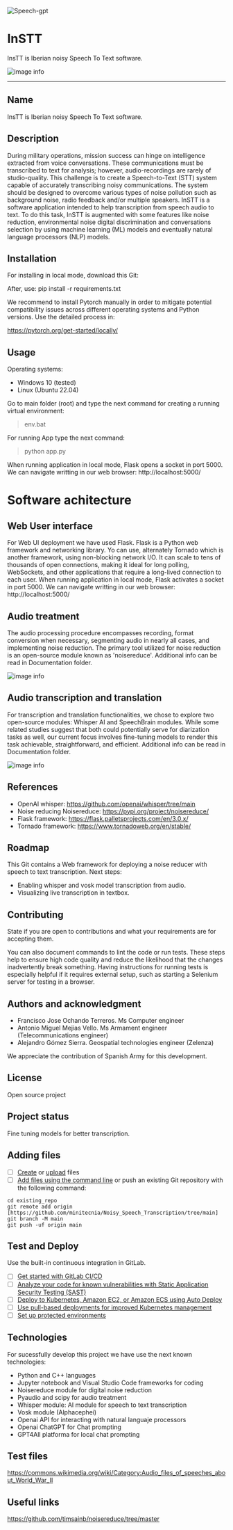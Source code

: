 ![Speech-gpt](https://github.com/minitecnia/Noisy_Speech_Transcription/assets/50556907/959bb27e-004f-4c66-a004-2cca3795ae8f)

# InSTT
InsTT is Iberian noisy Speech To Text software.

![image info](images/instt2.jpg)
***

## Name
InsTT is Iberian noisy Speech To Text software.

## Description
During military operations, mission success can hinge on intelligence extracted from voice conversations. These communications must be transcribed to text for analysis; however, audio-recordings are rarely of studio-quality. This challenge is to create a Speech-to-Text (STT) system capable of accurately transcribing noisy communications. The system should be designed to overcome various types of noise pollution such as background noise, radio feedback and/or multiple speakers.
InSTT is a software application intended to help transcription from speech audio to text. To do this task, InSTT is augmented with some features like noise reduction, environmental noise digital discrimination and conversations selection by using machine learning (ML) models and eventually natural language processors (NLP) models.

## Installation

For installing in local mode, download this Git:

After, use: pip install -r requirements.txt

We recommend to install Pytorch manually in order to mitigate potential compatibility issues across different operating systems and Python versions. Use the detailed process in:

https://pytorch.org/get-started/locally/

## Usage

Operating systems:

- Windows 10 (tested)
- Linux (Ubuntu 22.04)

Go to main folder (root) and type the next command for creating a running virtual environment:

> env.bat

For running App type the next command:

> python app.py

When running application in local mode, Flask opens a socket in port 5000. We can navigate writting in our web browser: http://localhost:5000/

# Software achitecture

## Web User interface

For Web UI deployment we have used Flask. Flask is a Python web framework and networking library. Yo can use, alternately Tornado which is another framework, using non-blocking network I/O. It can scale to tens of thousands of open connections, making it ideal for long polling, WebSockets, and other applications that require a long-lived connection to each user. When running application in local mode, Flask activates a socket in port 5000. We can navigate writting in our web browser: http://localhost:5000/

## Audio treatment

The audio processing procedure encompasses recording, format conversion when necessary, segmenting audio in nearly all cases, and implementing noise reduction. The primary tool utilized for noise reduction is an open-source module known as 'noisereduce'. Additional info can be read in Documentation folder.

![image info](images/Audio-flowchart.png)

## Audio transcription and translation

For transcription and translation functionalities, we chose to explore two open-source modules: Whisper AI and SpeechBrain modules. While some related studies suggest that both could potentially serve for diarization tasks as well, our current focus involves fine-tuning models to render this task achievable, straightforward, and efficient. Additional info can be read in Documentation folder.

![image info](images/Data-flowchart.png)

## References

- OpenAI whisper: https://github.com/openai/whisper/tree/main
- Noise reducing Noisereduce: https://pypi.org/project/noisereduce/
- Flask framework: https://flask.palletsprojects.com/en/3.0.x/
- Tornado framework: https://www.tornadoweb.org/en/stable/

## Roadmap
This Git contains a Web framework for deploying a noise reducer with speech to text transcription. Next steps:
- Enabling whisper and vosk model transcription from audio.
- Visualizing live transcription in textbox.

## Contributing
State if you are open to contributions and what your requirements are for accepting them.

You can also document commands to lint the code or run tests. These steps help to ensure high code quality and reduce the likelihood that the changes inadvertently break something. Having instructions for running tests is especially helpful if it requires external setup, such as starting a Selenium server for testing in a browser.

## Authors and acknowledgment
- Francisco Jose Ochando Terreros. Ms Computer engineer 
- Antonio Miguel Mejias Vello. Ms Armament engineer (Telecommunications engineer)
- Alejandro Gómez Sierra. Geospatial technologies engineer (Zelenza)

We appreciate the contribution of Spanish Army for this development.

## License
Open source project

## Project status
Fine tuning models for better transcription.

## Adding files

- [ ] [Create](https://docs.gitlab.com/ee/user/project/repository/web_editor.html#create-a-file) or [upload](https://docs.gitlab.com/ee/user/project/repository/web_editor.html#upload-a-file) files
- [ ] [Add files using the command line](https://docs.gitlab.com/ee/gitlab-basics/add-file.html#add-a-file-using-the-command-line) or push an existing Git repository with the following command:

```
cd existing_repo
git remote add origin [https://github.com/minitecnia/Noisy_Speech_Transcription/tree/main]
git branch -M main
git push -uf origin main
```
## Test and Deploy

Use the built-in continuous integration in GitLab.

- [ ] [Get started with GitLab CI/CD](https://docs.gitlab.com/ee/ci/quick_start/index.html)
- [ ] [Analyze your code for known vulnerabilities with Static Application Security Testing (SAST)](https://docs.gitlab.com/ee/user/application_security/sast/)
- [ ] [Deploy to Kubernetes, Amazon EC2, or Amazon ECS using Auto Deploy](https://docs.gitlab.com/ee/topics/autodevops/requirements.html)
- [ ] [Use pull-based deployments for improved Kubernetes management](https://docs.gitlab.com/ee/user/clusters/agent/)
- [ ] [Set up protected environments](https://docs.gitlab.com/ee/ci/environments/protected_environments.html)

## Technologies
For sucessfully develop this project we have use the next known technologies:
- Python and C++ languages
- Jupyter notebook and Visual Studio Code frameworks for coding
- Noisereduce module for digital noise reduction
- Pyaudio and scipy for audio treatment
- Whisper module: AI module for speech to text transcription
- Vosk module (Alphacephei)
- Openai API for interacting with natural languaje processors
- Openai ChatGPT for Chat prompting
- GPT4All platforma for local chat prompting

## Test files
https://commons.wikimedia.org/wiki/Category:Audio_files_of_speeches_about_World_War_II

## Useful links
https://github.com/timsainb/noisereduce/tree/master

